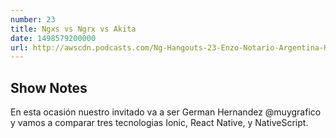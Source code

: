 ```yaml
---
number: 23
title: Ngxs vs Ngrx vs Akita
date: 1498579200000
url: http://awscdn.podcasts.com/Ng-Hangouts-23-Enzo-Notario-Argentina-Humberto-Llaurado-Cuba-Ngxs-vs-Ngrx-vs-Akita-a71c.mp3
---
```


## Show Notes

En esta ocasión nuestro invitado va a ser  German Hernandez @muygrafico y vamos a comparar tres tecnologias Ionic, React Native, y NativeScript.
